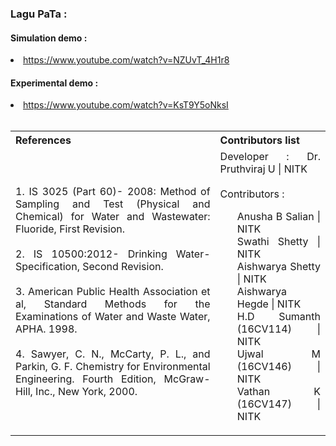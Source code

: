 ### Lagu PaTa :

#### Simulation demo :

  <li><a href="https://www.youtube.com/watch?v=NZUvT_4H1r8">https://www.youtube.com/watch?v=NZUvT_4H1r8</a></li>

#### Experimental demo :

<li><a href="https://www.youtube.com/watch?v=KsT9Y5oNksI">https://www.youtube.com/watch?v=KsT9Y5oNksI</a></li></br>

<table style="text-align:justify; background-color:transparent;">
  <tr style="background-color:transparent;">
    <th style="width:65%;">References</th>
    <th style="width:35%;">Contributors list</th>
  </tr>
  <tr style="background-color:transparent;">
    <td style="width:65%;">
    1. IS 3025 (Part 60)- 2008: Method of Sampling and Test (Physical and Chemical) for Water and Wastewater: Fluoride, First Revision.</br></br>
    2. IS 10500:2012- Drinking Water- Specification, Second Revision.</br></br>
    3. American Public Health Association et al, Standard Methods for the Examinations of Water and Waste Water, APHA. 1998.</br></br>
    4. Sawyer, C. N., McCarty, P. L., and Parkin, G. F. Chemistry for Environmental Engineering. Fourth Edition, McGraw-Hill, Inc., New York, 2000.</td>
    <td style="width:35%;">Developer : Dr. Pruthviraj U | NITK</br></br>
    Contributors :
    <ul style="list-style-type: none;">
    <li>Anusha B Salian | NITK</li>
    <li>Swathi Shetty | NITK</li>
    <li>Aishwarya Shetty | NITK</li>
    <li>Aishwarya Hegde | NITK</li>
    <li>H.D Sumanth (16CV114) | NITK</li>
    <li>Ujwal M (16CV146) | NITK</li>
    <li>Vathan K (16CV147) | NITK</li>
    </ul></td>
  </tr>
</table>
